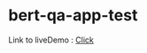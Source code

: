 # bert-qa-app-test

Link to liveDemo : [Click](https://amald94-bert-qa-app-test-app-vcinoq.streamlit.app)
